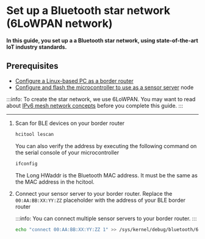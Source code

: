 # Set up a Bluetooth star network (6LoWPAN network)

**In this guide, you set up a a Bluetooth star network, using state-of-the-art IoT industry standards.**

## Prerequisites

- [Configure a Linux-based PC as a border router](../how-to-guides/set-up-a-ble-ipv6-border-router.md)
- [Configure and flash the microcontroller to use as a sensor server](../how-to-guides/set-up-ipv6-ble-host-example.md) node

:::info:
To create the star network, we use 6LoWPAN. You may want to read about [IPv6 mesh network concepts](../concepts/ipv6-mesh-network.md) before you complete this guide.
:::

---

1. Scan for BLE devices on your border router

    ```bash
    hcitool lescan
    ```

    You can also verify the address by executing the following command on the serial console of your microcontroller

    ```bash
    ifconfig
    ```
    
    The Long HWaddr is the Bluetooth MAC address. It must be the same as the MAC address in the hcitool.

2. Connect your sensor server to your border router. Replace the `00:AA:BB:XX:YY:ZZ` placeholder with the address of your BLE border router

    :::info:
    You can connect multiple sensor servers to your border router.
    :::
    
    ```bash
    echo "connect 00:AA:BB:XX:YY:ZZ 1" >> /sys/kernel/debug/bluetooth/6lowpan_control
    ```